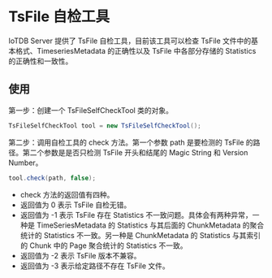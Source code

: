 <!--

    Licensed to the Apache Software Foundation (ASF) under one
    or more contributor license agreements.  See the NOTICE file
    distributed with this work for additional information
    regarding copyright ownership.  The ASF licenses this file
    to you under the Apache License, Version 2.0 (the
    "License"); you may not use this file except in compliance
    with the License.  You may obtain a copy of the License at

        http://www.apache.org/licenses/LICENSE-2.0

    Unless required by applicable law or agreed to in writing,
    software distributed under the License is distributed on an
    "AS IS" BASIS, WITHOUT WARRANTIES OR CONDITIONS OF ANY
    KIND, either express or implied.  See the License for the
    specific language governing permissions and limitations
    under the License.

-->

# TsFile 自检工具
IoTDB Server 提供了 TsFile 自检工具，目前该工具可以检查 TsFile 文件中的基本格式、TimeseriesMetadata 的正确性以及 TsFile 中各部分存储的 Statistics 的正确性和一致性。

## 使用
第一步：创建一个 TsFileSelfCheckTool 类的对象。

``` java
TsFileSelfCheckTool tool = new TsFileSelfCheckTool();
```

第二步：调用自检工具的 check 方法。第一个参数 path 是要检测的 TsFile 的路径。第二个参数是是否只检测 TsFile 开头和结尾的 Magic String 和 Version Number。

``` java
tool.check(path, false);
```

* check 方法的返回值有四种。
* 返回值为 0 表示 TsFile 自检无错。
* 返回值为 -1 表示 TsFile 存在 Statistics 不一致问题。具体会有两种异常，一种是 TimeSeriesMetadata 的 Statistics 与其后面的 ChunkMetadata 的聚合统计的 Statistics 不一致。另一种是 ChunkMetadata 的 Statistics 与其索引的 Chunk 中的 Page 聚合统计的 Statistics 不一致。
* 返回值为 -2 表示 TsFile 版本不兼容。
* 返回值为 -3 表示给定路径不存在 TsFile 文件。